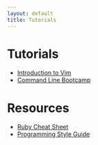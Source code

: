 ```yaml
---
layout: default 
title: Tutorials
---
```


# Tutorials

* [Introduction to Vim](/tutorials/vim)
* [Command Line Bootcamp](/tutorials/bash)

# Resources

* [Ruby Cheat Sheet](/tutorials/ruby-cheatsheet/)
* [Programming Style Guide](/tutorials/ruby-style-guide/)
